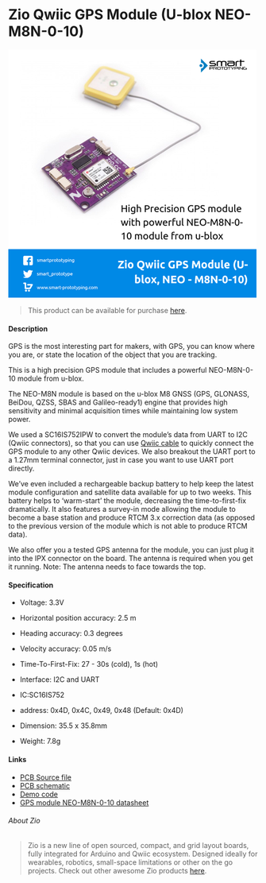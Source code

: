 # Zio Qwiic GPS Module (U-blox NEO-M8N-0-10)


![](gps-module.png)

> This product can be available for purchase [here](https://www.smart-prototyping.com/Zio-Qwiic-GPS-Module-U-blox-NEO-M8N-0-10).



#### Description

GPS is the most interesting part for makers, with GPS, you can know where you are, or state the location of the object that you are tracking. 

This is a high precision GPS module that includes a powerful NEO-M8N-0-10 module from u-blox. 

The NEO-M8N module is based on the u-blox M8 GNSS (GPS, GLONASS, BeiDou, QZSS, SBAS and Galileo-ready1) engine that provides high sensitivity and minimal acquisition times while maintaining low system power.

We used a SC16IS752IPW to convert the module’s data from UART to I2C (Qwiic connectors),  so that you can use [Qwiic cable](https://www.smart-prototyping.com/zio-cables) to quickly connect the GPS module to any other Qwiic devices.
We also breakout the UART port to a 1.27mm terminal connector, just in case you want to use UART port directly.  

We’ve even included a rechargeable backup battery to help keep the latest module configuration and satellite data available for up to two weeks. This battery helps to ‘warm-start’ the module, decreasing the time-to-first-fix dramatically. It also features a survey-in mode allowing the module to become a base station and produce RTCM 3.x correction data (as opposed to the previous version of the module which is not able to produce RTCM data).

We also offer you a tested GPS antenna for the module, you can just plug it into the IPX connector on the board. The antenna is required when you get it running. Note: The antenna needs to face towards the top.


#### Specification

* Voltage: 3.3V
* Horizontal position accuracy: 2.5 m
* Heading accuracy: 0.3 degrees
* Velocity accuracy: 0.05 m/s
* Time-To-First-Fix: 27 - 30s (cold), 1s (hot)
* Interface: I2C and UART

* IC:SC16IS752
* address: 0x4D, 0x4C, 0x49, 0x48 (Default: 0x4D)
* Dimension: 35.5 x 35.8mm
* Weight: 7.8g



#### Links

* [PCB Source file](https://github.com/ZIOCC/Zio-Qwiic-GPS-Module-U-blox-NEO-M8N-0-10/tree/master/EAGLE)
* [PCB schematic](https://github.com/ZIOCC/Zio-Qwiic-GPS-Module-U-blox-NEO-M8N-0-10/blob/master/zio%20qwiic%20gps%20module%20ublox%20schematic%20pdf.pdf)
* [Demo code](https://github.com/toskyRocker/Arduino_Parser_Ublox_Neo_M8N)
* [GPS module NEO-M8N-0-10 datasheet](https://www.u-blox.com/sites/default/files/NEO-M8-FW3_DataSheet_%28UBX-15031086%29.pdf)





###### About Zio
> Zio is a new line of open sourced, compact, and grid layout boards, fully integrated for Arduino and Qwiic ecosystem. Designed ideally for wearables, robotics, small-space limitations or other on the go projects. Check out other awesome Zio products [here](https://www.smart-prototyping.com/Zio).
